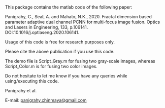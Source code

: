 This package contains the matlab code of the following paper:

Panigrahy, C., Seal, A. and Mahato, N.K., 2020. Fractal dimension based parameter adaptive dual channel PCNN for multi-focus image fusion. Optics and Lasers in Engineering, 133, p.106141. DOI:10.1016/j.optlaseng.2020.106141. 

Usage of this code is free for research purposes only.

Please cite the above publication if you use this code.

The demo file is Script_Gray.m for fusing two gray-scale images, whereas Script_Color.m is for fusing two color images. 

Do not hesitate to let me know if you have any queries while using/executing this code.

Panigrahy et al.

E-mail: panigrahy.chinmaya@gmail.com

